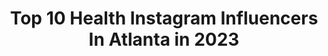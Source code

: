 ---
title: Top 10 Health Instagram Influencers In Atlanta in 2023
description: >-
  Find top health Instagram influencers in Atlanta in 2023. Most popular hashtags: #love #health #atlanta.
platform: Instagram
hits: 160
text_top: Analyze the best Instagram accounts on inBeat.
text_bottom: Our platform aggregates 160 Instagram influencers like this in Atlanta, United States for you to collaborate.
profiles:
  - username: "sourceradiance"
    fullname: >-
      KEVIN WALTON | BE THE LOVE 💚
    bio: >-
      VOICE OF TRUTH🕯DIVINE ORDER @thelightbeings | @sacredsons *Spiritual Guide *Transformation Specialist *Activational Speaker *Community Builder
    location: "United States"
    followers: 40817
    engagement: 387
    commentsToLikes: 0.054561
    id: ck6twuwv1u8iz0j71x480jrd3
    verified: false
    hashtags: "#sacred, #changeyourmindchangeyourlife, #desert, #createyourreality"
  - username: "atlantabestbites"
    fullname: >-
      Atlanta’s Best Bites | Sarah
    bio: >-
      Atlanta Restaurants | Food & Drink 🌮 Original Content 🍕 Restaurant & Business Promoter 📩 atlantabestbites@gmail.com for business inquiries
    location: "United States"
    followers: 29705
    engagement: 88
    commentsToLikes: 0.107935
    id: ckaoqoiu3jmpu0i78wya0t204
    verified: false
    hashtags: "#atliens, #noms, #bites, #weloveatl"
  - username: "_erinsnow"
    fullname: >-
      ERIN SNOW
    bio: >-
      📍Atlanta health account: @wellnessandwine_ The Block Agency Sherri Hill Monster Energy
    location: "United States"
    followers: 20978
    engagement: 657
    commentsToLikes: 0.020690
    id: ck6u6c3tweqfz0j71s21ic5q3
    verified: false
    hashtags: "#bridalmodel, #yikes, #model, #atlantamodel"
  - username: "dasiafitadventures"
    fullname: >-
      Dasia Baker
    bio: >-
      Atlanta|Health|Fitness| Personal Trainer @bowmar_nutrition Athlete Code: Dasia Visualize•Believe•Achieve
    location: "United States"
    followers: 18244
    engagement: 220
    commentsToLikes: 0.058316
    id: ck8t7u3h8hziv0j784o4555rz
    verified: false
    hashtags: ""
  - username: "sirenitytoday"
    fullname: >-
      Sirenity
    bio: >-
      Bringing Peace To The Mental Health of Black Men Positive News | Mental Health | Inspiration Atlanta, GA DM FOR PROMO
    location: "United States"
    followers: 33849
    engagement: 395
    commentsToLikes: 0.036401
    id: ck8t9k47xoe5s0j784c3wp0hb
    verified: false
    hashtags: "#blacklove, #blackhealth, #blackqueens, #blackisbeautiful"
  - username: "meldebarge"
    fullname: >-
      Mel DeBarge
    bio: >-
      NYC • @no.idle PRODUCER | DJ | RENAISSANCE MAN mel@meldebarge.com
    location: "United States"
    followers: 45605
    engagement: 296
    commentsToLikes: 0.113676
    id: ck5zvzb4c56nn0i146kafhxty
    verified: true
    hashtags: "#fashion, #newmusic, #studio, #instagood"
  - username: "designsbyjazmyne"
    fullname: >-
      ⠀⠀  ⠀⠀⠀⠀⠀⠀ DesignsByᎫᎯℤℳᎽℕÉ 🍃
    bio: >-
      ⠀⠀⠀⠀⠀⠀-⠀Fashion Designer - Creator - Model ⠀⠀⠀⠀⠀⠀⠀⠀⠀⠀⠀⠀ NEED A MASK?😷SHOP HERE ⤵️ ⠀⠀⠀⠀⠀⠀⠀⠀⠀⠀⠀⠀
    location: "United States"
    followers: 9518
    engagement: 632
    commentsToLikes: 0.050833
    id: ckaoqmq38jemy0i78oc4i2b0u
    verified: false
    hashtags: "#meditation, #naturalhairstyles, #explorepage, #festivalhair"
  - username: "lloyddickenson"
    fullname: >-
      lloyddickenson
    bio: >-
      acтor | Wilhelmina NYC & MIA, DT LA, Locke Management NC, Boss SA | CPT|USVI 🇻🇮 | Owner @1stLookModels Owner @lloyddickensonfitness Trainer: @pvolve
    location: "United States"
    followers: 53833
    engagement: 425
    commentsToLikes: 0.084454
    id: ck6u506og6tka0j71t8ogwclb
    verified: false
    hashtags: "#mensfashion, #blacklove, #lloydandafiya, #nyc"
  - username: "fitlaurenelizabeth"
    fullname: >-
      LAUREN JOHNSON
    bio: >-
      health + fitness + lifestyle atlanta, ga @laurenelizzz / @peak_barbell
    location: "United States"
    followers: 3152
    engagement: 1012
    commentsToLikes: 0.069622
    id: ckf5ox8t145550j23kd990qay
    verified: false
    hashtags: ""
  - username: "acostaparkmusic"
    fullname: >-
      Acosta Park
    bio: >-
      Owner @thepenthousenyc Owner 723 Penthouse Mafia Singer/Songwriter/Engineer
    location: "United States"
    followers: 43434
    engagement: 45
    commentsToLikes: 0.261381
    id: ck6touavyg5ha0j71mk3knawn
    verified: false
    hashtags: "#acostapark, #motivation, #love, #inspiration"
---